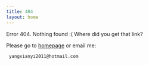```yaml
---
title: 404
layout: home
---
```


Error 404. Nothing found :( Where did you get that link?

Please go to [homepage](/) or email me:

     yangxianyi2011@hotmail.com

